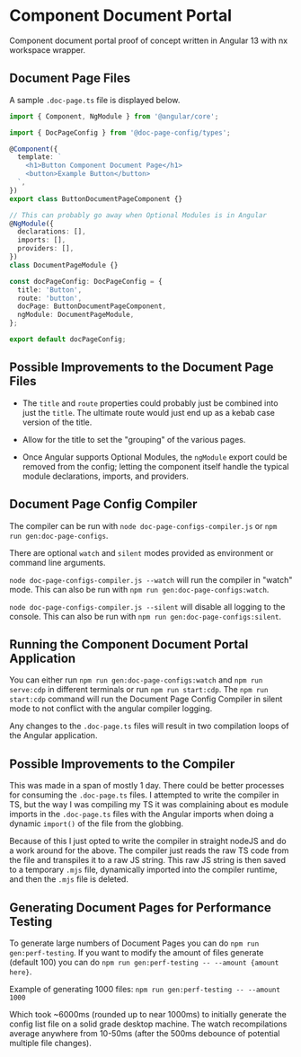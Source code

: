 # Component Document Portal

Component document portal proof of concept written in Angular 13 with nx workspace wrapper.

## Document Page Files

A sample `.doc-page.ts` file is displayed below.

```ts
import { Component, NgModule } from '@angular/core';

import { DocPageConfig } from '@doc-page-config/types';

@Component({
  template: `
    <h1>Button Component Document Page</h1>
    <button>Example Button</button>
  `,
})
export class ButtonDocumentPageComponent {}

// This can probably go away when Optional Modules is in Angular
@NgModule({
  declarations: [],
  imports: [],
  providers: [],
})
class DocumentPageModule {}

const docPageConfig: DocPageConfig = {
  title: 'Button',
  route: 'button',
  docPage: ButtonDocumentPageComponent,
  ngModule: DocumentPageModule,
};

export default docPageConfig;
```

## Possible Improvements to the Document Page Files

- The `title` and `route` properties could probably just be combined into just the `title`. The ultimate route would just end up as a kebab case version of the title.

- Allow for the title to set the "grouping" of the various pages.

- Once Angular supports Optional Modules, the `ngModule` export could be removed from the config; letting the component itself handle the typical module declarations, imports, and providers.

## Document Page Config Compiler

The compiler can be run with `node doc-page-configs-compiler.js` or `npm run gen:doc-page-configs`.

There are optional `watch` and `silent` modes provided as environment or command line arguments.

`node doc-page-configs-compiler.js --watch` will run the compiler in "watch" mode. This can also be run with `npm run gen:doc-page-configs:watch`.

`node doc-page-configs-compiler.js --silent` will disable all logging to the console. This can also be run with `npm run gen:doc-page-configs:silent`.

## Running the Component Document Portal Application

You can either run `npm run gen:doc-page-configs:watch` and `npm run serve:cdp` in different terminals or run `npm run start:cdp`. The `npm run start:cdp` command will run the Document Page Config Compiler in silent mode to not conflict with the angular compiler logging.

Any changes to the `.doc-page.ts` files will result in two compilation loops of the Angular application.

## Possible Improvements to the Compiler

This was made in a span of mostly 1 day. There could be better processes for consuming the `.doc-page.ts` files. I attempted to write the compiler in TS, but the way I was compiling my TS it was complaining about es module imports in the `.doc-page.ts` files with the Angular imports when doing a dynamic `import()` of the file from the globbing.

Because of this I just opted to write the compiler in straight nodeJS and do a work around for the above. The compiler just reads the raw TS code from the file and transpiles it to a raw JS string. This raw JS string is then saved to a temporary `.mjs` file, dynamically imported into the compiler runtime, and then the `.mjs` file is deleted.

## Generating Document Pages for Performance Testing

To generate large numbers of Document Pages you can do `npm run gen:perf-testing`. If you want to modify the amount of files generate (default 100) you can do `npm run gen:perf-testing -- --amount {amount here}`.

Example of generating 1000 files:
`npm run gen:perf-testing -- --amount 1000`

Which took ~6000ms (rounded up to near 1000ms) to initially generate the config list file on a solid grade desktop machine. The watch recompilations average anywhere from 10-50ms (after the 500ms debounce of potential multiple file changes).
